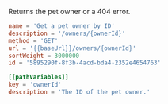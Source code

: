 Returns the pet owner or a 404 error.

```toml
name = 'Get a pet owner by ID'
description = '/owners/{ownerId}'
method = 'GET'
url = '{{baseUrl}}/owners/{ownerId}'
sortWeight = 3000000
id = '5895290f-8f3b-4acd-bda4-2352e4654763'

[[pathVariables]]
key = 'ownerId'
description = 'The ID of the pet owner.'
```
